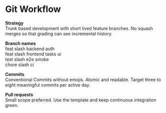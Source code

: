 # Git Workflow

**Strategy**  
Trunk based development with short lived feature branches. No squash merges so that grading can see incremental history.

**Branch names**  
feat slash backend auth  
feat slash frontend tasks ui  
test slash e2e smoke  
chore slash ci

**Commits**  
Conventional Commits without emojis. Atomic and readable. Target three to eight meaningful commits per active day.

**Pull requests**  
Small scope preferred. Use the template and keep continuous integration green.
